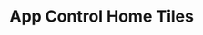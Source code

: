 [title]: # (App Control Home Tiles)
[tags]: # (user interface,console,overview)
[priority]: # (2010)
# App Control Home Tiles


